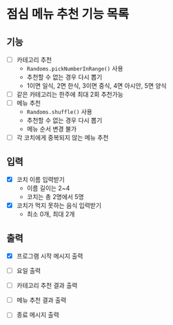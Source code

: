 # 점심 메뉴 추천 기능 목록

## 기능 

* [ ] 카테고리 추천
  * `Randoms.pickNumberInRange()` 사용
  * 추천할 수 없는 경우 다시 뽑기
  * 1이면 일식, 2면 한식, 3이면 중식, 4면 아시안, 5면 양식
* [ ] 같은 카테고리는 한주에 최대 2회 추천가능
* [ ] 메뉴 추천
  * `Randoms.shuffle()` 사용
  * 추천할 수 없는 경우 다시 뽑기
  * 메뉴 순서 변경 불가
* [ ] 각 코치에게 중복되지 않는 메뉴 추천

## 입력

* [x] 코치 이름 입력받기
  * 이름 길이는 2~4
  * 코치는 총 2명에서 5명
* [x] 코치가 먹지 못하는 음식 입력받기
  * 최소 0개, 최대 2개


## 출력

* [x] 프로그램 시작 메시지 출력
* [ ] 요일 출력
* [ ] 카테고리 추천 결과 출력
* [ ] 메뉴 추천 결과 출력
* [ ] 종료 메시지 출력

